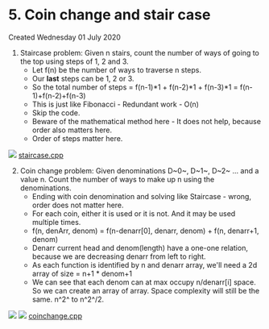 # 5. Coin change and stair case
Created Wednesday 01 July 2020

1. Staircase problem: Given n stairs, count the number of ways of going to the top using steps of 1, 2 and 3.
   - Let f(n) be the number of ways to traverse n steps.
   - Our **last** steps can be 1, 2 or 3.
   - So the total number of steps = f(n-1)*1 + f(n-2)*1 + f(n-3)\*1 = f(n-1)+f(n-2)+f(n-3)
   - This is just like Fibonacci - Redundant work - O(n)
   - Skip the code.
   - Beware of the mathematical method here - It does not help, because order also matters here.
   - Order of steps matter here.

![](/assets/5._Coin_change_and_stair_case-image-1.png)
[staircase.cpp](5._Coin_change_and_stair_case/staircase.cpp)

2. Coin change problem: Given denominations D~0~, D~1~, D~2~ ... and a value n. Count the number of ways to make up n using the denominations.
   - Ending with coin denomination and solving like Staircase - wrong, order does not matter here.
   - For each coin, either it is used or it is not. And it may be used multiple times.
   - f(n, denArr, denom) = f(n-denarr[0], denarr, denom) + f(n, denarr+1, denom)
   - Denarr current head and denom(length) have a one-one relation, because we are decreasing denarr from left to right.
   - As each function is identified by n and denarr array, we'll need a 2d array of size = n+1 \* denom+1
   - We can see that each denom can at max occupy n/denarr[i] space. So we can create an array of array. Space complexity will still be the same. n^2^ to n^2^/2.

![](/assets/5._Coin_change_and_stair_case-image-2.png) ![](/assets/5._Coin_change_and_stair_case-image-3.png)
[coinchange.cpp](5._Coin_change_and_stair_case/coinchange.cpp)
